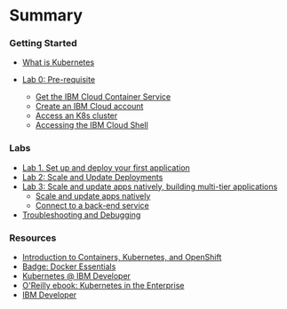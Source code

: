 # Summary

<!-- Rules of SUMMARY.md are here: https://docs.gitbook.com/integrations/github/content-configuration#summary -->
<!-- All headings MUST be THREE hashmarks (###) -->
<!-- Indented bullets (4 spaces) will make the first line be a section -->

### Getting Started

* [What is Kubernetes](k8s.md)

* [Lab 0: Pre-requisite]()
    * [Get the IBM Cloud Container Service](Lab0/README.md)
    * [Create an IBM Cloud account](pre-work/CREATE_IBMID.md)
    * [Access an K8s cluster](pre-work/ACCESS_CLUSTER.md)
    * [Accessing the IBM Cloud Shell](pre-work/CLOUD_SHELL.md)

### Labs 

* [Lab 1. Set up and deploy your first application](Lab1/README.md)
* [Lab 2: Scale and Update Deployments](Lab2/README.md)
* [Lab 3: Scale and update apps natively, building multi-tier applications]()
    * [Scale and update apps natively](Lab3/README_1.md)
    * [Connect to a back-end service](Lab3/README_2.md)
* [Troubleshooting and Debugging](LabD/README.md)

### Resources

* [Introduction to Containers, Kubernetes, and OpenShift](https://cognitiveclass.ai/courses/kubernetes-course)
* [Badge: Docker Essentials](https://cognitiveclass.ai/courses/docker-essentials)
* [Kubernetes @ IBM Developer](https://developer.ibm.com/components/kubernetes/)
* [O'Reilly ebook: Kubernetes in the Enterprise](https://www.ibm.com/account/reg/us-en/signup?formid=urx-34925&cm_mmc=OSocial_Twitter-_-Developer_Innovation-_-WW_WW-_-Kubernetes+in+the+Enterprise+Ebook_ov67299&cm_mmca1=000019RS&cm_mmca2=10004796)
* [IBM Developer](https://developer.ibm.com)